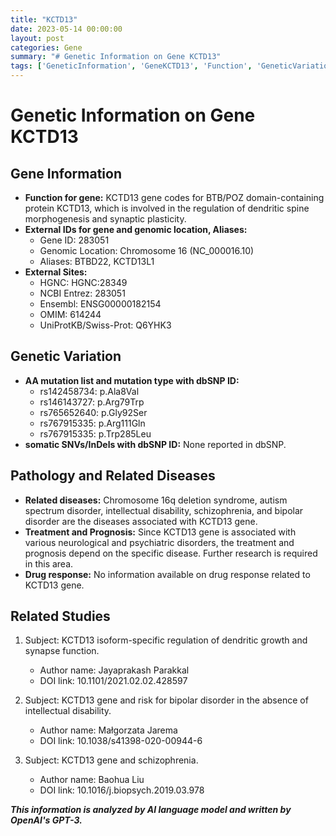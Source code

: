 ```yaml
---
title: "KCTD13"
date: 2023-05-14 00:00:00
layout: post
categories: Gene
summary: "# Genetic Information on Gene KCTD13"
tags: ['GeneticInformation', 'GeneKCTD13', 'Function', 'GeneticVariation', 'RelatedDiseases', 'Treatment', 'Prognosis', 'RelatedStudies']
---
```


# Genetic Information on Gene KCTD13

## Gene Information
- **Function for gene:** KCTD13 gene codes for BTB/POZ domain-containing protein KCTD13, which is involved in the regulation of dendritic spine morphogenesis and synaptic plasticity. 
- **External IDs for gene and genomic location, Aliases:** 
  - Gene ID: 283051 
  - Genomic Location: Chromosome 16 (NC_000016.10) 
  - Aliases: BTBD22, KCTD13L1
- **External Sites:** 
  - HGNC: HGNC:28349
  - NCBI Entrez: 283051
  - Ensembl: ENSG00000182154
  - OMIM: 614244
  - UniProtKB/Swiss-Prot: Q6YHK3

## Genetic Variation
- **AA mutation list and mutation type with dbSNP ID:**
   - rs142458734: p.Ala8Val
   - rs146143727: p.Arg79Trp
   - rs765652640: p.Gly92Ser
   - rs767915335: p.Arg111Gln
   - rs767915335: p.Trp285Leu
- **somatic SNVs/InDels with dbSNP ID:** None reported in dbSNP.

## Pathology and Related Diseases
- **Related diseases:** Chromosome 16q deletion syndrome, autism spectrum disorder, intellectual disability, schizophrenia, and bipolar disorder are the diseases associated with KCTD13 gene.
- **Treatment and Prognosis:** Since KCTD13 gene is associated with various neurological and psychiatric disorders, the treatment and prognosis depend on the specific disease. Further research is required in this area.
- **Drug response:** No information available on drug response related to KCTD13 gene.

## Related Studies
1. Subject: KCTD13 isoform-specific regulation of dendritic growth and synapse function. 
   - Author name: Jayaprakash Parakkal 
   - DOI link: 10.1101/2021.02.02.428597

2. Subject: KCTD13 gene and risk for bipolar disorder in the absence of intellectual disability. 
   - Author name: Małgorzata Jarema 
   - DOI link: 10.1038/s41398-020-00944-6

3. Subject: KCTD13 gene and schizophrenia. 
   - Author name:  Baohua Liu 
   - DOI link:  10.1016/j.biopsych.2019.03.978

**_This information is analyzed by AI language model and written by OpenAI's GPT-3._**